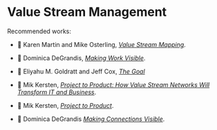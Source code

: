 # Value Stream Management

Recommended works:

* :green_book:
  Karen Martin and Mike Osterling,
  [_Value Stream Mapping_](../bibliography/books.md/#martin-osterling-2014).

* :green_book:
  Dominica DeGrandis,
  [_Making Work Visible_](../bibliography/books.md/#degrandis-2017).

* :green_book:
  Eliyahu M. Goldratt and Jeff Cox,
  [_The Goal_](../bibliogrpahy/books.md/#goldratt-cox-2014)

* :movie_camera:
  Mik Kersten,
  [_Project to Product: How Value Stream Networks Will Transform IT and Business_](../bibliography/conference_talks.md/#kersten-2018).

* :green_book:
  Mik Kersten,
  [_Project to Product_](../bibliography/books.md/#kersten-2018).

* :movie_camera:
  Dominica DeGrandis
  [_Making Connections Visible_](../bibliography/conference_talks.md/#degrandis-2018).
